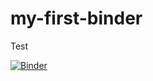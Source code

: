 # my-first-binder
Test

[![Binder](https://mybinder.org/badge_logo.svg)](https://mybinder.org/v2/gh/bodzaruz/my-first-binder/HEAD)
